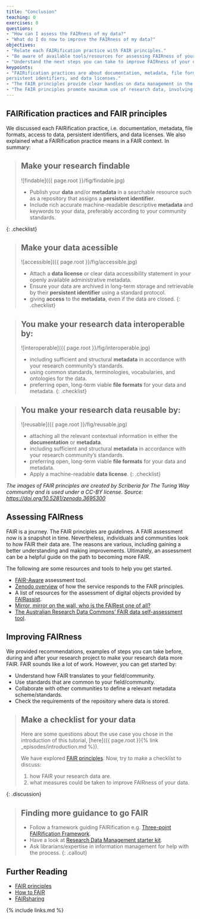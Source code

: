 ```yaml
---
title: "Conclusion"
teaching: 0
exercises: 0
questions:
- "How can I assess the FAIRness of my data?"
- "What do I do now to improve the FAIRness of my data?"
objectives:
- "Relate each FAIRification practice with FAIR principles."
- "Be aware of available tools/resources for assessing FAIRness of your data."
- "Understand the next steps you can take to improve FAIRness of your data."
keypoints:
- "FAIRification practices are about documentation, metadata, file formats, access to data,
persistent identifiers, and data licenses."
- "The FAIR principles provide clear handles on data management in the movement towards open and sustainable science."
- "The FAIR principles promote maximum use of research data, involving all the stakeholders from data producers to funding agencies."
---
```


## FAIRification practices and FAIR principles

We discussed each FAIRification practice, i.e. documentation, metadata, file formats, access to data,
persistent identifiers, and data licenses.
We also explained what a FAIRification practice means in a FAIR context. In summary:

> ## Make your research findable
>
> ![findable]({{ page.root }}/fig/findable.jpg)
>
> - Publish your **data** and/or **metadata** in a searchable resource such as a repository
>   that assigns a **persistent identifier**.
> - Include rich accurate machine-readable descriptive **metadata** and keywords to your data,
>   preferably according to your community standards.
>
{: .checklist}

> ## Make your data acessible
>
> ![accessible]({{ page.root }}/fig/accessible.jpg)
>
> - Attach a **data license** or clear data accessibility statement in your openly available administrative metadata.
> - Ensure your data are archived in long-term storage and retrievable by their **persistent identifier** using a standard protocol.
> - giving **access** to the **metadata**, even if the data are closed.
{: .checklist}

> ## You make your research data interoperable by:
>
> ![interoperable]({{ page.root }}/fig/interoperable.jpg)
>
> - including sufficient and structural **metadata** in accordance with your research community’s standards.
> - using common standards, terminologies, vocabularies, and ontologies for the data.
> - preferring open, long-term viable **file formats** for your data and metadata.
{: .checklist}

> ## You make your research data reusable by:
>
> ![reusable]({{ page.root }}/fig/reusable.jpg)
>
> - attaching all the relevant contextual information in either the **documentation** or **metadata**.
> - including sufficient and structural **metadata** in accordance with your research community’s standards.
> - preferring open, long-term viable **file formats** for your data and metadata.
> - Apply a machine-readable **data license**.
{: .checklist}

*The images of FAIR principles are created by Scriberia for The Turing Way community and
is used under a CC-BY license. Source: <https://doi.org/10.5281/zenodo.3695300>*

## Assessing FAIRness

FAIR is a journey. The FAIR principles are guidelines. A FAIR assessment now is a snapshot in time.
Nevertheless, individuals and communities look to how FAIR their data are.
The reasons are various, including gaining a better understanding and making improvements.
Ultimately, an assessment can be a helpful guide on the path to becoming more FAIR.

The following are some resources and tools to help you get started.

- [FAIR-Aware](https://fairaware.dans.knaw.nl/) assessment tool.
- [Zenodo overview](https://about.zenodo.org/principles/) of how the service responds to the FAIR principles.
- A list of resources for the assessment of digital objects provided by [FAIRassist](https://fairassist.org/#!/).
- [Mirror, mirror on the wall, who is the FAIRest one of all?](https://forschungsdaten-thueringen.de/entry/mirror-mirror-on-the-wall-tkfdm-announces-fairest-dataset-award.html)
- [The Australian Research Data Commons’ FAIR data self-assessment tool](https://ardc.edu.au/resources/working-with-data/fair-data/fair-self-assessment-tool/).

## Improving FAIRness

We provided recommendations, examples of steps you can take before, during and after your research project
to make your research data more FAIR. FAIR sounds like a lot of work. However, you can get started by:

- Understand how FAIR translates to your field/community.
- Use standards that are common to your field/community.
- Collaborate with other communities to define a relevant metadata scheme/standards.
- Check the requirements of the repository where data is stored.

> ## Make a checklist for your data
>
> Here are some questions about the use case you chose in the introduction of this tutorial,
> [here]({{ page.root }}{% link _episodes/introduction.md %}).
>
> We have explored [FAIR principles](https://www.go-fair.org/fair-principles/).
> Now, try to make a checklist to discuss:
>
> 1. how FAIR your research data are.
> 2. what measures could be taken to improve FAIRness of your data.
>
{: .discussion}

> ## Finding more guidance to go FAIR
>
> - Follow a framework guiding FAIRification e.g. [Three-point FAIRification Framework](https://www.go-fair.org/how-to-go-fair/).
> - Have a look at [Research Data Management starter kit](https://www.go-fair.org/resources/rdm-starter-kit/).
> - Ask librarians/expertise in information management for help with the process.
{: .callout}

## Further Reading

- [FAIR principles](https://www.go-fair.org/fair-principles/)
- [How to FAIR](https://www.howtofair.dk/)
- [FAIRsharing](https://fairsharing.org/)


{% include links.md %}
